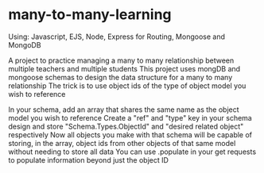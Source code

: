 # many-to-many-learning

Using: Javascript, EJS, Node, Express for Routing, Mongoose and MongoDB

A project to practice managing a many to many relationship between multiple teachers and multiple students
This project uses mongDB and mongoose schemas to design the data structure for a many to many relationship
The trick is to use object ids of the type of object model you wish to reference

In your schema, add an array that shares the same name as the object model you wish to reference
Create a "ref" and "type" key in your schema design and store "Schema.Types.ObjectId" and "desired related object" respectively
Now all objects you make with that schema will be capable of storing, in the array, object ids from other objects of that same model without needing to store all data
You can use .populate in your get requests to populate information beyond just the object ID
